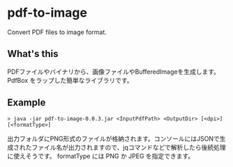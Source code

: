 # pdf-to-image
Convert PDF files to image format.

## What's this
PDFファイルやバイナリから、画像ファイルやBufferedImageを生成します。
PdfBox をラップした簡単なライブラリです。

## Example

```
> java -jar pdf-to-image-0.0.3.jar <InputPdfPath> <OutputDir> [<dpi>] [<formatType>]
```

出力フォルダにPNG形式のファイルが格納されます。コンソールにはJSONで生成されたファイル名が出力されますので、jqコマンドなどで解析したら後続処理に使えそうです。
formatType には PNG か JPEG を指定できます。
